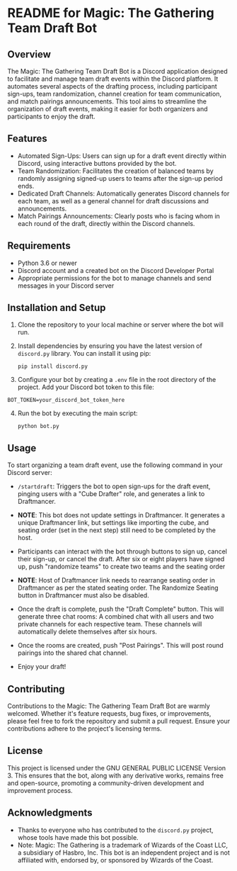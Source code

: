 README for Magic: The Gathering Team Draft Bot
==============================================

Overview
--------

The Magic: The Gathering Team Draft Bot is a Discord application designed to facilitate and manage team draft events within the Discord platform. It automates several aspects of the drafting process, including participant sign-ups, team randomization, channel creation for team communication, and match pairings announcements. This tool aims to streamline the organization of draft events, making it easier for both organizers and participants to enjoy the draft. 

Features
--------

-   Automated Sign-Ups: Users can sign up for a draft event directly within Discord, using interactive buttons provided by the bot.
-   Team Randomization: Facilitates the creation of balanced teams by randomly assigning signed-up users to teams after the sign-up period ends.
-   Dedicated Draft Channels: Automatically generates Discord channels for each team, as well as a general channel for draft discussions and announcements.
-   Match Pairings Announcements: Clearly posts who is facing whom in each round of the draft, directly within the Discord channels.

Requirements
------------

-   Python 3.6 or newer
-   Discord account and a created bot on the Discord Developer Portal
-   Appropriate permissions for the bot to manage channels and send messages in your Discord server

Installation and Setup
----------------------

1.  Clone the repository to your local machine or server where the bot will run.

2.  Install dependencies by ensuring you have the latest version of `discord.py` library. You can install it using pip:

    `pip install discord.py`

3.  Configure your bot by creating a `.env` file in the root directory of the project. Add your Discord bot token to this file:

 `BOT_TOKEN=your_discord_bot_token_here`

4.  Run the bot by executing the main script:

    `python bot.py`

Usage
-----

To start organizing a team draft event, use the following command in your Discord server:

-   `/startdraft`: Triggers the bot to open sign-ups for the draft event, pinging users with a "Cube Drafter" role, and generates a link to Draftmancer.  

- **NOTE**: This bot does not update settings in Draftmancer. It generates a unique Draftmancer link, but settings like importing the cube, and seating order (set in the next step) still need to be completed by the host. 

- Participants can interact with the bot through buttons to sign up, cancel their sign-up, or cancel the draft. After six or eight players have signed up, push "randomize teams" to create two teams and the seating order
  
- **NOTE**: Host of Draftmancer link needs to rearrange seating order in Draftmancer as per the stated seating order. The Randomize Seating button in Draftmancer must also be disabled.
  
- Once the draft is complete, push the "Draft Complete" button. This will generate three chat rooms: A combined chat with all users and two private channels for each respective team. These channels will automatically delete themselves after six hours.
  
- Once the rooms are created, push "Post Pairings". This will post round pairings into the shared chat channel.
- Enjoy your draft! 

Contributing
------------

Contributions to the Magic: The Gathering Team Draft Bot are warmly welcomed. Whether it's feature requests, bug fixes, or improvements, please feel free to fork the repository and submit a pull request. Ensure your contributions adhere to the project's licensing terms.

License
-------

This project is licensed under the GNU GENERAL PUBLIC LICENSE Version 3. This ensures that the bot, along with any derivative works, remains free and open-source, promoting a community-driven development and improvement process.

Acknowledgments
---------------

-   Thanks to everyone who has contributed to the `discord.py` project, whose tools have made this bot possible.
-   Note: Magic: The Gathering is a trademark of Wizards of the Coast LLC, a subsidiary of Hasbro, Inc. This bot is an independent project and is not affiliated with, endorsed by, or sponsored by Wizards of the Coast.
